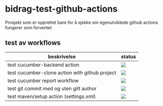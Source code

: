 # bidrag-test-github-actions

Prosjekt som er opprettet bare for å sjekke om egenutviklede github actions fungerer som forventet

## test av workflows

beskrivelse | status
---|---
test cucumber-backend action | ![](https://github.com/navikt/bidrag-test-github-actions/workflows/test-cucumber-backend/badge.svg)
test cucumber-clone action with github project | ![](https://github.com/navikt/bidrag-test-github-actions/workflows/test%20cucumber-clone%20action/badge.svg)
test cucumber report workflow | ![](https://github.com/navikt/bidrag-test-github-actions/workflows/cucumber%20report/badge.svg)
test git commit med og uten gitt author | ![](https://github.com/navikt/bidrag-test-github-actions/workflows/git%20commit%20workflow/badge.svg)
test maven/setup action (settings.xml) | ![](https://github.com/navikt/bidrag-test-github-actions/workflows/test-maven-setup-action/badge.svg)
